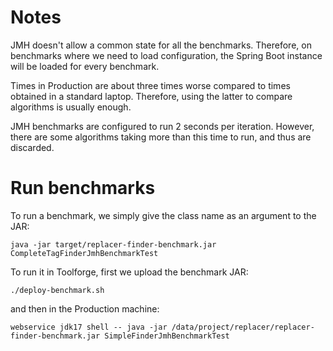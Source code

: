 # Notes

JMH doesn't allow a common state for all the benchmarks.
Therefore, on benchmarks where we need to load configuration, the Spring Boot instance will be loaded for every benchmark.

Times in Production are about three times worse compared to times obtained in a standard laptop.
Therefore, using the latter to compare algorithms is usually enough.

JMH benchmarks are configured to run 2 seconds per iteration.
However, there are some algorithms taking more than this time to run, and thus are discarded.

# Run benchmarks

To run a benchmark, we simply give the class name as an argument to the JAR:
```shell
java -jar target/replacer-finder-benchmark.jar CompleteTagFinderJmhBenchmarkTest
```

To run it in Toolforge, first we upload the benchmark JAR:
```shell
./deploy-benchmark.sh
```

and then in the Production machine:
```shell
webservice jdk17 shell -- java -jar /data/project/replacer/replacer-finder-benchmark.jar SimpleFinderJmhBenchmarkTest
```
